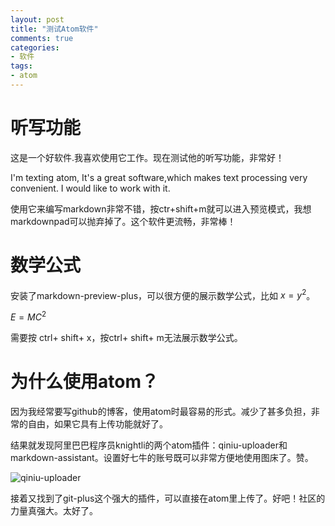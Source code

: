 ```yaml
---
layout: post
title: "测试Atom软件"
comments: true
categories:
- 软件
tags:
- atom
---
```

# 听写功能
 这是一个好软件.我喜欢使用它工作。现在测试他的听写功能，非常好！

 I'm texting atom, It's a great software,which makes text processing very convenient. I would like to work with it.

 使用它来编写markdown非常不错，按ctr+shift+m就可以进入预览模式，我想markdownpad可以抛弃掉了。这个软件更流畅，非常棒！

# 数学公式
安装了markdown-preview-plus，可以很方便的展示数学公式，比如 $x = y^2$。

$E = MC^2$

需要按 ctrl+ shift+ x，按ctrl+ shift+ m无法展示数学公式。

# 为什么使用atom？
因为我经常要写github的博客，使用atom时最容易的形式。减少了甚多负担，非常的自由，如果它具有上传功能就好了。

结果就发现阿里巴巴程序员knightli的两个atom插件：qiniu-uploader和markdown-assistant。设置好七牛的账号既可以非常方便地使用图床了。赞。

![qiniu-uploader](http://oaf2qt3yk.bkt.clouddn.com/1895b6670f7276a1f10903cf1305e686.png)

接着又找到了git-plus这个强大的插件，可以直接在atom里上传了。好吧！社区的力量真强大。太好了。
